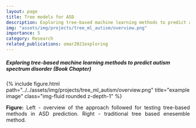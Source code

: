 ```yaml
---
layout: page
title: Tree models for ASD
description: Exploring tree-based machine learning methods to predict autism spectrum disorder
img: "assets/img/projects/tree_ml_autism/overview.png"
importance: 5
category: Research
related_publications: omar2021exploring
---
```


<h5>Exploring tree-based machine learning methods to predict autism spectrum disorder (<b>Book Chapter</b>)</h5>
<div class="row">
    <div class="col-sm mt-3 mt-md-0">
        {% include figure.html path="../../assets/img/projects/tree_ml_autism/overview.png" title="example image" class="img-fluid rounded z-depth-1" %}
    </div>
</div>
<div class="caption">
    <p align='justify'>
        <b>Figure:</b> Left - overview of the approach followed for testing tree-based methods in ASD prediction. Right - traditional tree based enesemble method.
    </p>
</div>
